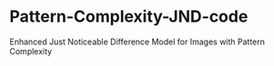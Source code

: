 # Pattern-Complexity-JND-code
Enhanced Just Noticeable Difference Model for Images with Pattern Complexity
